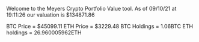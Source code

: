 Welcome to the Meyers Crypto Portfolio Value tool. 
As of 09/10/21 at 19:11:26 our valuation is $134871.86 

BTC Price = $45099.11
 ETH Price = $3229.48
BTC Holdings = 1.06BTC
 ETH holdings = 26.960005962ETH 
